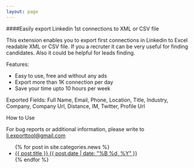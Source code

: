 ```yaml
---
layout: page
---
```

####Easily export Linkedin 1st connections to XML or CSV file

This extension enables you to export first connections in Linkedin to Excel readable XML or CSV file.
If you a recruter it can be very useful for finding candidates.
Also it could be helpful for leads finding. 

Features:
* Easy to use, free and without any ads
* Export more than 1K connection per day
* Save your time upto 10 hours per week

Exported Fields: Full Name, Email, Phone, Location, Title, Industry, Company, Company Url, Distance, IM, Twitter, Profile Url

How to Use <!-- make it as reference -->

For bug reports or additional information, please write to li.exporttool@gmail.com


<ul class="post-list">
{% for post in site.categories.news %} 
  <li><article><a href="{{ site.url }}{{ post.url }}">{{ post.title }} <span class="entry-date"><time datetime="{{ post.date | date_to_xmlschema }}">{{ post.date | date: "%B %d, %Y" }}</time></span></a></article></li>
{% endfor %}
</ul>